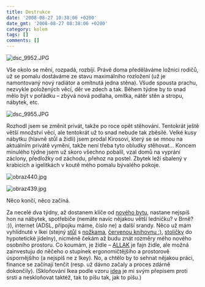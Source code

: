 ```yaml
---
title: Destrukce
date: '2008-08-27 10:38:06 +0200'
date_gmt: '2008-08-27 08:38:06 +0200'
category: kolem
tags: []
comments: []
---
```

<p><img src='/assets/migrated/wp-uploads/2008/08/dsc_9952.JPG' alt='dsc_9952.JPG' /></p>
<p>Vše okolo se mění, rozpadá, rozbíjí. Právě doma předěláváme ložnici rodičů, už se pomalu dostáváme ze stavu maximálního rozložení (už je namontovaný nový radiátor a omítnutá jedna stěna). Všude spousta prachu, nezvykle položených věcí, děr ve zdech a tak. Během týdne by to snad mělo být v pořádku &ndash; zbývá nová podlaha, omítka, nátěr stěn a stropu, nábytek, etc.</p>
<p><img src='/assets/migrated/wp-uploads/2008/08/dsc_9955.JPG' alt='dsc_9955.JPG' /></p>
<p>Rozhodl jsem se změnit privát, takže po roce opět stěhování. Tentokrát ještě větší množství věcí, ale tentokrát už to snad nebude tak zběsilé. Velké kusy nábytku (hlavně stůl a židli) jsem prodal Kirosovi, který se se mnou na aktuálním privátě vymění, takže není třeba tyto obludky stěhovat... Koncem minulého týdne jsem už skoro všechno pobalil, vzal domů na vyprání záclony, předložky od záchodu, přehoz na postel. Zbytek leží sbalený v krabicích a igelitkách v koutě mého pomalu bývalého pokoje.</p>
<p><img src='/assets/migrated/wp-uploads/2008/08/obraz440.jpg' alt='obraz440.jpg' /></p>
<p><img src='/assets/migrated/wp-uploads/2008/08/obraz439.jpg' alt='obraz439.jpg' /></p>
<p>Něco končí, něco začíná.</p>
<p>Za necelé dva týdny, až dostanem klíče od <a href="https://www.mapy.cz/#x=138160194@y=132846255@z=16@mm=ZP@sa=s@st=s@ssq=drobného%205%20brno@sss=1@ssp=120787877_126715777_150311845_149751681">nového bytu</a>, nastane nejspíš hon na nábytek, spotřebiče (nemáte navíc nějakou větší ledničku? v Brně? :)), internet (ADSL, přípojku máme, číslo ne) a další srandy. Něco už mám vyhlídnuté v Ikei (stejný <a href="https://www.ikea.com/cz/cs/catalog/products/80071164">stůl</a> s <a href="https://www.ikea.com/cz/cs/catalog/products/50105293">nožkama</a>, <a href="https://www.ikea.com/cz/cs/catalog/products/70104099">červenou knihovnu :)</a>, <a href="https://www.ikea.com/cz/cs/catalog/products/20131627">stoličky</a> do hypotetické jídelny), nicméně čekám až budu znát rozměry mého nového osobního prostoru. Co koumám, je židle &ndash; <a href="https://www.ikea.com/cz/cs/catalog/products/60118365">ALLAK</a> je fajn židle, ale možná zainvestuju do něčeho o stupínek ergonomičtějšího a prostorově úspornějšího (a nejspíš ne z Ikey). No, a chtělo by to sehnat nějakou práci, finance se začínají tenčit (resp. už dávno začaly a proces zdárně dokončily). (Skloňování Ikea podle vzoru <a href="https://cs.wiktionary.org/wiki/Šablona:Vzor_idea">idea</a> je mi svým přepisem proti srsti a neskloňovat taktéž, tak to píšu tak, jak to píšu.)</p>
